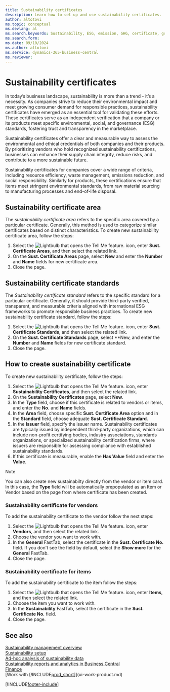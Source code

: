 ```yaml
---
title: Sustainability certificates
description: Learn how to set up and use sustainability certificates.
author: altotovi
ms.topic: conceptual
ms.devlang: al
ms.search.keywords: Sustainability, ESG, emission, GHG, certificate, green
ms.search.form: 
ms.date: 09/10/2024
ms.author: altotovi
ms.service: dynamics-365-business-central
ms.reviewer: 
---
```


# Sustainability certificates

In today’s business landscape, sustainability is more than a trend - it’s a necessity. As companies strive to reduce their environmental impact and meet growing consumer demand for responsible practices, sustainability certificates have emerged as an essential tool for validating these efforts. These certificates serve as an independent verification that a company or its products meet specific environmental, social, and governance (ESG) standards, fostering trust and transparency in the marketplace.  

Sustainability certificates offer a clear and measurable way to assess the environmental and ethical credentials of both companies and their products. By prioritizing vendors who hold recognized sustainability certifications, businesses can enhance their supply chain integrity, reduce risks, and contribute to a more sustainable future.   

Sustainability certificates for companies cover a wide range of criteria, including resource efficiency, waste management, emissions reduction, and social responsibility. Similarly for products, these certifications ensure that items meet stringent environmental standards, from raw material sourcing to manufacturing processes and end-of-life disposal. 

## Sustainability certificate area 

The *sustainability certificate area* refers to the specific area covered by a particular certificate. Generally, this method is used to categorize similar certificates based on distinct characteristics. To create new sustainability certificate area, follow the steps:   

1. Select the ![Lightbulb that opens the Tell Me feature.](media/ui-search/search_small.png "Tell me what you want to do") icon, enter **Sust. Certificate Areas**, and then select the related link.
2. On the **Sust. Certificate Areas** page, select **New** and enter the **Number** and **Name** fields for new certificate area. 
3. Close the page.   

## Sustainability certificate standards

The *Sustainability certificate standard* refers to the specific standard for a particular certificate. Generally, it should provide third-party verified, transparent, and measurable criteria aligned with international ESG frameworks to promote responsible business practices. To create new sustainability certificate standard, follow the steps: 

1. Select the ![Lightbulb that opens the Tell Me feature.](media/ui-search/search_small.png "Tell me what you want to do") icon, enter **Sust. Certificate Standards**, and then select the related link.
2. On the **Sust. Certificate Standards** page, select **New, and enter the **Number** and **Name** fields for new certificate standard. 
3. Close the page.  

## How to create sustainability certificate 

To create new sustainability certificate, follow the steps:   

1. Select the ![Lightbulb that opens the Tell Me feature.](media/ui-search/search_small.png "Tell me what you want to do") icon, enter **Sustainability Certificates**, and then select the related link.
2. On the **Sustainability Certificates** page, select **New**.
3. In the **Type** field, choose if this certificate is related to vendors or items, and enter the **No.** and **Name** fields.
4. In the **Area** field, choose specific **Sust. Certificate Area** option and in the **Standard** field, choose adequate **Sust. Certificate Standard**.
5. In the **Issuer** field, specify the issuer name. 
Sustainability certificates are typically issued by independent third-party organizations, which can include non-profit certifying bodies, industry associations, standards organizations, or specialized sustainability certification firms, where issuers are responsible for assessing compliance with established sustainability standards.
1. If this certificate is measurable, enable the **Has Value** field and enter the **Value**.   

> [!NOTE]
> You can also create new sustainabilty directly from the vendor or item card. In this case, the **Type** field will be automatically prepopulated as an Item or Vendor based on the page from where certificate has been created.  
 
### Sustainability certificate for vendors

To add the sustainability certificate to the vendor follow the next steps:   

1. Select the ![Lightbulb that opens the Tell Me feature.](media/ui-search/search_small.png "Tell me what you want to do") icon, enter **Vendors**, and then select the related link.
2. Choose the vendor you want to work with.
3. In the **General** FastTab, select the certificate in the **Sust. Certificate No.** field. If you don't see the field by default, select the **Show more** for the **General** FastTab.
4. Close the page.  

### Sustainability certificate for items

To add the sustainability certificate to the item follow the steps:   

1. Select the ![Lightbulb that opens the Tell Me feature.](media/ui-search/search_small.png "Tell me what you want to do") icon, enter **Items**, and then select the related link.
2. Choose the item you want to work with.
3. In the **Sustainability** FastTab, select the certificate in the **Sust. Certificate No.** field. 
4. Close the page.


## See also

[Sustainability management overview](finance-manage-sustainability.md)  
[Sustainability setup](finance-sustainability-setup.md)    
[Ad-hoc analysis of sustainability data](ad-hoc-analysis-sustainability.md)    
[Sustainability reports and analytics in Business Central](sustainability-reports.md)   
[Finance](finance.md)    
[Work with [!INCLUDE[prod_short](includes/prod_short.md)]](ui-work-product.md)    

[!INCLUDE[footer-include](includes/footer-banner.md)]
